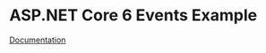 ﻿# ASP.NET Core 6 Events Example

[Documentation](https://github.com/soxtoby/SlackNet/tree/master/SlackNet.Bot#slacknetbot)
